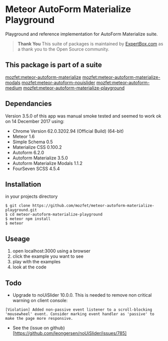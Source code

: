 # Meteor AutoForm Materialize Playground
Playground and reference implementation for AutoForm Materialize suite.

> **Thank You** This suite of packages is maintained by [ExpertBox.com](http://www.ExpertBox.com) as a thank you to the Open Source community.

## This package is part of a suite ##
[mozfet:meteor-autoform-materialize](https://github.com/mozfet/meteor-autoform-materialize)
[mozfet:meteor-autoform-materialize-modals](https://github.com/mozfet/meteor-autoform-materialize-modals)
[mozfet:meteor-autoform-nouislider](https://github.com/mozfet/meteor-autoform-nouislider)
[mozfet:meteor-autoform-medium](https://github.com/mozfet/meteor-autoform-medium)
[mozfet:meteor-autoform-materialize-playground](https://github.com/mozfet/meteor-autoform-materialize-playground)

## Dependancies ##
Version 3.5.0 of this app was manual smoke tested and seemed to work ok on 14 December 2017 using:
+ Chrome Version 62.0.3202.94 (Official Build) (64-bit)
+ Meteor 1.6
+ Simple Schema 0.5
+ Materialize CSS 0.100.2
+ Autoform 6.2.0
+ Autoform Materialize 3.5.0
+ Autoform Materialize Modals 1.1.2
+ FourSeven SCSS 4.5.4

## Installation ##
in your projects directory
```
$ git clone https://github.com/mozfet/meteor-autoform-materialize-playground.git
$ cd meteor-autoform-materialize-playground
$ meteor npm install
$ meteor
```

## Useage ##
1. open localhost:3000 using a browser
2. click the example you want to see
3. play with the examples
4. look at the code



## Todo ##
 - Upgrade to noUiSlider 10.0.0. This is needed to remove non critical warning on client console:
 ```
 [Violation] Added non-passive event listener to a scroll-blocking 'mousewheel' event. Consider marking event handler as 'passive' to make the page more responsive.
 ```
 - See the (issue on github)[https://github.com/leongersen/noUiSlider/issues/785]
